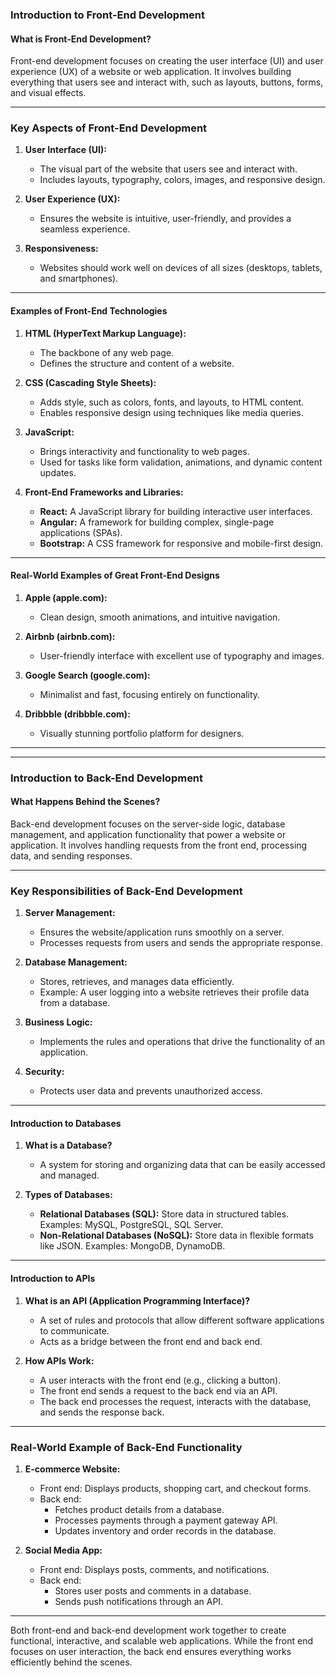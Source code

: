 ### **Introduction to Front-End Development**

#### **What is Front-End Development?**

Front-end development focuses on creating the user interface (UI) and user experience (UX) of a website or web application. It involves building everything that users see and interact with, such as layouts, buttons, forms, and visual effects.

---

### **Key Aspects of Front-End Development**

1. **User Interface (UI):**
    
    - The visual part of the website that users see and interact with.
    - Includes layouts, typography, colors, images, and responsive design.
2. **User Experience (UX):**
    
    - Ensures the website is intuitive, user-friendly, and provides a seamless experience.
3. **Responsiveness:**
    
    - Websites should work well on devices of all sizes (desktops, tablets, and smartphones).

---

#### **Examples of Front-End Technologies**

1. **HTML (HyperText Markup Language):**
    
    - The backbone of any web page.
    - Defines the structure and content of a website.
2. **CSS (Cascading Style Sheets):**
    
    - Adds style, such as colors, fonts, and layouts, to HTML content.
    - Enables responsive design using techniques like media queries.
3. **JavaScript:**
    
    - Brings interactivity and functionality to web pages.
    - Used for tasks like form validation, animations, and dynamic content updates.
4. **Front-End Frameworks and Libraries:**
    
    - **React:** A JavaScript library for building interactive user interfaces.
    - **Angular:** A framework for building complex, single-page applications (SPAs).
    - **Bootstrap:** A CSS framework for responsive and mobile-first design.

---

#### **Real-World Examples of Great Front-End Designs**

1. **Apple (apple.com):**
    
    - Clean design, smooth animations, and intuitive navigation.
2. **Airbnb (airbnb.com):**
    
    - User-friendly interface with excellent use of typography and images.
3. **Google Search (google.com):**
    
    - Minimalist and fast, focusing entirely on functionality.
4. **Dribbble (dribbble.com):**
    
    - Visually stunning portfolio platform for designers.

---

---

### **Introduction to Back-End Development**

#### **What Happens Behind the Scenes?**

Back-end development focuses on the server-side logic, database management, and application functionality that power a website or application. It involves handling requests from the front end, processing data, and sending responses.

---

### **Key Responsibilities of Back-End Development**

1. **Server Management:**
    
    - Ensures the website/application runs smoothly on a server.
    - Processes requests from users and sends the appropriate response.
2. **Database Management:**
    
    - Stores, retrieves, and manages data efficiently.
    - Example: A user logging into a website retrieves their profile data from a database.
3. **Business Logic:**
    
    - Implements the rules and operations that drive the functionality of an application.
4. **Security:**
    
    - Protects user data and prevents unauthorized access.

---

#### **Introduction to Databases**

1. **What is a Database?**
    
    - A system for storing and organizing data that can be easily accessed and managed.
2. **Types of Databases:**
    
    - **Relational Databases (SQL):** Store data in structured tables. Examples: MySQL, PostgreSQL, SQL Server.
    - **Non-Relational Databases (NoSQL):** Store data in flexible formats like JSON. Examples: MongoDB, DynamoDB.

---

#### **Introduction to APIs**

1. **What is an API (Application Programming Interface)?**
    
    - A set of rules and protocols that allow different software applications to communicate.
    - Acts as a bridge between the front end and back end.
2. **How APIs Work:**
    
    - A user interacts with the front end (e.g., clicking a button).
    - The front end sends a request to the back end via an API.
    - The back end processes the request, interacts with the database, and sends the response back.

---

### **Real-World Example of Back-End Functionality**

1. **E-commerce Website:**
    
    - Front end: Displays products, shopping cart, and checkout forms.
    - Back end:
        - Fetches product details from a database.
        - Processes payments through a payment gateway API.
        - Updates inventory and order records in the database.
2. **Social Media App:**
    
    - Front end: Displays posts, comments, and notifications.
    - Back end:
        - Stores user posts and comments in a database.
        - Sends push notifications through an API.

---

Both front-end and back-end development work together to create functional, interactive, and scalable web applications. While the front end focuses on user interaction, the back end ensures everything works efficiently behind the scenes.